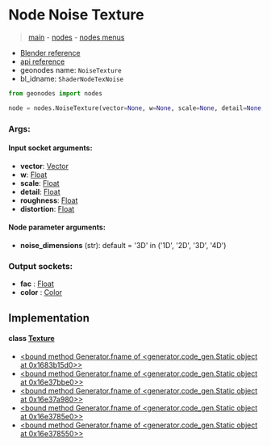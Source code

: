 # Node Noise Texture

> [main](../structure.md) - [nodes](nodes.md) - [nodes menus](nodes_menus.md)

- [Blender reference](https://docs.blender.org/manual/en/latest/modeling/geometry_nodes/texture/noise.html)
- [api reference](https://docs.blender.org/api/current/bpy.types.ShaderNodeTexNoise.html)
- geonodes name: `NoiseTexture`
- bl_idname: `ShaderNodeTexNoise`

```python
from geonodes import nodes

node = nodes.NoiseTexture(vector=None, w=None, scale=None, detail=None, roughness=None, distortion=None, noise_dimensions='3D')
```

### Args:

#### Input socket arguments:

- **vector**: [Vector](Vector.md)
- **w**: [Float](Float.md)
- **scale**: [Float](Float.md)
- **detail**: [Float](Float.md)
- **roughness**: [Float](Float.md)
- **distortion**: [Float](Float.md)

#### Node parameter arguments:

- **noise_dimensions** (str): default = '3D' in ('1D', '2D', '3D', '4D')

### Output sockets:

- **fac** : [Float](Float.md)
- **color** : [Color](Color.md)

## Implementation

#### class [Texture](Texture.md)

 - [<bound method Generator.fname of <generator.code_gen.Static object at 0x1683b15d0>>](Texture.md#noise-staticmethod)
 - [<bound method Generator.fname of <generator.code_gen.Static object at 0x16e37bbe0>>](Texture.md#noise_1D-staticmethod)
 - [<bound method Generator.fname of <generator.code_gen.Static object at 0x16e37a980>>](Texture.md#noise_2D-staticmethod)
 - [<bound method Generator.fname of <generator.code_gen.Static object at 0x16e3785e0>>](Texture.md#noise_3D-staticmethod)
 - [<bound method Generator.fname of <generator.code_gen.Static object at 0x16e378550>>](Texture.md#noise_4D-staticmethod)
